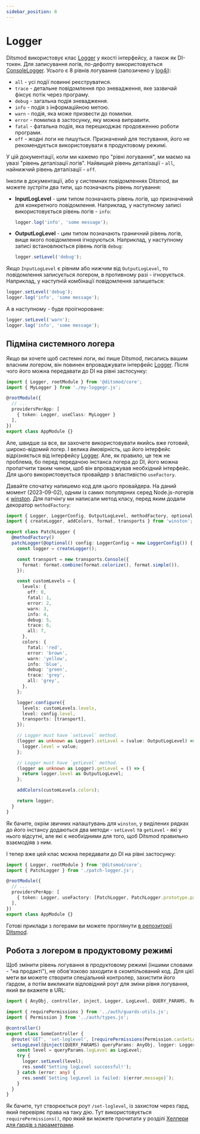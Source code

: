 ```yaml
---
sidebar_position: 8
---
```


# Logger

Ditsmod використовує клас [Logger][100] у якості інтерфейсу, а також як DI-токен. Для записування логів, по-дефолту використовується [ConsoleLogger][101]. Усього є 8 рівнів логування (запозичено у [log4j][102]):

- `all` - усі події повинні реєструватися.
- `trace` - детальне повідомлення про зневадження, яке зазвичай фіксує потік через програму.
- `debug` - загальна подія зневадження.
- `info` - подія з інформаційною метою.
- `warn` - подія, яка може призвести до помилки.
- `error` - помилка в застосунку, яку можна виправити.
- `fatal` - фатальна подія, яка перешкоджає продовженню роботи програми.
- `off` - жодні логи не пишуться. Призначений для тестування, його не рекомендується використовувати в продуктовому режимі.

У цій документації, коли ми кажемо про "рівні логування", ми маємо на увазі "рівень деталізації логів". Найвищий рівень деталізації - `all`, найнижчий рівень деталізації - `off`.

Інколи в документації, або у системних повідомленнях Ditsmod, ви можете зустріти два типи, що позначають рівень логування:

- **InputLogLevel** - цим типом позначають рівень логів, що призначений для конкретного повідомлення. Наприклад, у наступному записі використовується рівень логів - `info`:
  ```ts
  logger.log('info', 'some message');
  ```
- **OutputLogLevel** - цим типом позначають граничний рівень логів, вище якого повідомлення ігноруються. Наприклад, у наступному записі встановлюється рівень логів `debug`:
  ```ts
  logger.setLevel('debug');
  ```

Якщо `InputLogLevel` є рівним або нижчим від `OutputLogLevel`, то повідомлення записується логером, в противному разі - ігнорується. Наприклад, у наступній комбінації повідомлення запишеться:

```ts
logger.setLevel('debug');
logger.log('info', 'some message');
```

А в наступному - буде проігнороване:

```ts
logger.setLevel('warn');
logger.log('info', 'some message');
```

## Підміна системного логера

Якщо ви хочете щоб системні логи, які пише Ditsmod, писались вашим власним логером, він повинен впроваджувати інтерфейс [Logger][100]. Після чого його можна передавати до DI на рівні застосунку:

```ts
import { Logger, rootModule } from '@ditsmod/core';
import { MyLogger } from './my-loggegr.js';

@rootModule({
  // ...
  providersPerApp: [
    { token: Logger, useClass: MyLogger }
  ],
})
export class AppModule {}
```

Але, швидше за все, ви захочете використовувати якийсь вже готовий, широко-відомий логер. І велика ймовірність, що його інтерфейс відрізняється від інтерфейсу [Logger][100]. Але, як правило, це теж не проблема, бо перед передачою інстанса логера до DI, його можна пропатчити таким чином, щоб він впроваджував необхідний інтерфейс. Для цього використовується провайдер з властивістю `useFactory`.

Давайте спочатку напишемо код для цього провайдера. На даний момент (2023-09-02), одним із самих популярних серед Node.js-логерів є [winston][103]. Для патчінгу ми написали метод класу, перед яким додали декоратор `methodFactory`:

```ts {42-44,47-49}
import { Logger, LoggerConfig, OutputLogLevel, methodFactory, optional } from '@ditsmod/core';
import { createLogger, addColors, format, transports } from 'winston';

export class PatchLogger {
  @methodFactory()
  patchLogger(@optional() config: LoggerConfig = new LoggerConfig()) {
    const logger = createLogger();

    const transport = new transports.Console({
      format: format.combine(format.colorize(), format.simple()),
    });

    const customLevels = {
      levels: {
        off: 0,
        fatal: 1,
        error: 2,
        warn: 3,
        info: 4,
        debug: 5,
        trace: 6,
        all: 7,
      },
      colors: {
        fatal: 'red',
        error: 'brown',
        warn: 'yellow',
        info: 'blue',
        debug: 'green',
        trace: 'grey',
        all: 'grey',
      },
    };

    logger.configure({
      levels: customLevels.levels,
      level: config.level,
      transports: [transport],
    });

    // Logger must have `setLevel` method.
    (logger as unknown as Logger).setLevel = (value: OutputLogLevel) => {
      logger.level = value;
    };

    // Logger must have `getLevel` method.
    (logger as unknown as Logger).getLevel = () => {
      return logger.level as OutputLogLevel;
    };

    addColors(customLevels.colors);

    return logger;
  }
}
```

Як бачите, окрім звичних налаштувань для `winston`, у виділених рядках до його інстансу додаються два методи - `setLevel` та `getLevel` - які у нього відсутні, але які є необхідними для того, щоб Ditsmod правильно взаємодіяв з ним.

І тепер вже цей клас можна передавати до DI на рівні застосунку:

```ts
import { Logger, rootModule } from '@ditsmod/core';
import { PatchLogger } from './patch-logger.js';

@rootModule({
  // ...
  providersPerApp: [
    { token: Logger, useFactory: [PatchLogger, PatchLogger.prototype.patchLogger] }
  ],
})
export class AppModule {}
```

Готові приклади з логерами ви можете проглянути [в репозиторії Ditsmod][104].

## Робота з логером в продуктовому режимі

Щоб змінити рівень логування в продуктовому режимі (іншими словами - "на продакті"), не обов'язково заходити в скомпільований код. Для цієї мети ви можете створити спеціальний контролер, захистити його ґардом, а потім викликати відповідний роут для зміни рівня логування, який ви вкажете в URL:

```ts
import { AnyObj, controller, inject, Logger, LogLevel, QUERY_PARAMS, Res, route } from '@ditsmod/core';

import { requirePermissions } from '../auth/guards-utils.js';
import { Permission } from '../auth/types.js';

@controller()
export class SomeController {
  @route('GET', 'set-loglevel', [requirePermissions(Permission.canSetLogLevel)])
  setLogLevel(@inject(QUERY_PARAMS) queryParams: AnyObj, logger: Logger, res: Res) {
    const level = queryParams.logLevel as LogLevel;
    try {
      logger.setLevel(level);
      res.send('Setting logLevel successful!');
    } catch (error: any) {
      res.send(`Setting logLevel is failed: ${error.message}`);
    }
  }
}
```

Як бачите, тут створюється роут `/set-loglevel`, із захистом через ґард, який перевіряє права на таку дію. Тут використовується `requirePermissions()`, про який ви можете прочитати у розділі [Хелпери для ґардів з параметрами][1].





[1]: /components-of-ditsmod-app/guards#хелпери-для-ґардів-з-параметрами

[100]: https://github.com/ditsmod/ditsmod/blob/core-2.54.0/packages/core/src/logger/logger.ts
[101]: https://github.com/ditsmod/ditsmod/blob/core-2.54.0/packages/core/src/logger/console-logger.ts
[102]: https://logging.apache.org/log4j/2.x/log4j-api/apidocs/org/apache/logging/log4j/Level.html
[103]: https://github.com/winstonjs/winston
[104]: https://github.com/ditsmod/ditsmod/tree/core-2.54.0/examples/04-logger/src/app/modules
